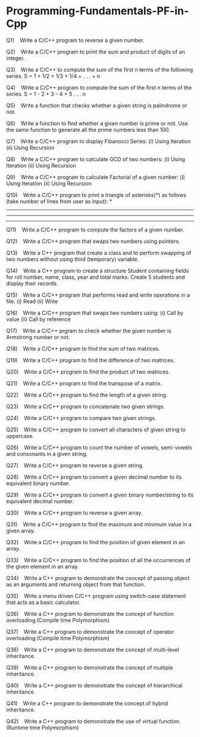 # Programming-Fundamentals-PF-in-Cpp

Q1)   Write a C/C++ program to reverse a given number.

Q2)   Write a C/C++ program to print the sum and product of digits of an integer.

Q3)   Write a C/C++ to compute the sum of the first n terms of the following series.
S = 1 + 1/2 + 1/3 + 1/4 + . . . + n

Q4)   Write a C/C++ program to compute the sum of the first n terms of the series.
S = 1 - 2 + 3 - 4 + 5 . . . n

Q5)   Write a function that checks whether a given string is palindrome or not.

Q6)   Write a function to find whether a given number is prime or not. Use the same function to generate all the prime numbers less than 100.

Q7)   Write a C/C++ program to display Fibanocci Series:
(i) Using Iteration
(ii) Using Recursion

Q8)   Write a C/C++ program to calculate GCD of two numbers:
(i) Using Iteration
(ii) Using Recursion

Q9)   Write a C/C++ program to calculate Factorial of a given number:
(i) Using Iteration
(ii) Using Recursion

Q10)   Write a C/C++ program to print a triangle of asterisks(*) as follows (take number of lines from user as input):
*
* * *
* * * * *
* * * * * * *

Q11)   Write a C/C++ program to compute the factors of a given number.

Q12)   Write a C/C++ program that swaps two numbers using pointers.

Q13)   Write a C++ program that create a class and to perform swapping of two numbers without using third (temporary) variable.

Q14)   Write a C++ program to create a structure Student containing fields for roll number, name, class, year and total marks. Create 5 students and display their records.

Q15)   Write a C/C++ program that performs read and write operations in a file.
(i) Read
(ii) Write

Q16)   Write a C/C++ program that swaps two numbers using:
(i) Call by value
(ii) Call by reference

Q17)   Write a C/C++ prgram to check whether the given number is Armstrong number or not.

Q18)   Write a C/C++ program to find the sum of two matrices.

Q19)   Write a C/C++ program to find the difference of two matrices.

Q20)   Write a C/C++ program to find the product of two matrices.

Q21)   Write a C/C++ program to find the transpose of a matrix.

Q22)   Write a C/C++ program to find the length of a given string.

Q23)   Write a C/C++ program to concatenate two given strings.

Q24)   Write a C/C++ program to compare two given strings.

Q25)   Write a C/C++ program to convert all characters of given string to uppercase.

Q26)   Write a C/C++ program to count the number of vowels, semi-vowels and consonants in a given string.

Q27)   Write a C/C++ program to reverse a given string.

Q28)   Write a C/C++ program to convert a given decimal number to its equivalent binary number.

Q29)   Write a C/C++ program to convert a given binary number/string to its equivalent decimal number.

Q30)   Write a C/C++ program to reverse a given array.

Q31)   Write a C/C++ program to find the maximum and minimum value in a given array.

Q32)   Write a C/C++ program to find the position of given element in an array.

Q33)   Write a C/C++ program to find the position of all the occurrences of the given element in an array.

Q34)   Write a C++ program to demonstrate the concept of passing object as an arguments and returning object from that function.

Q35)   Write a menu driven C/C++ program using switch-case statement that acts as a basic calculator.

Q36)   Write a C++ program to demonstrate the concept of function overloading.(Compile time Polymorphism)

Q37)   Write a C++ program to demonstrate the concept of operator overloading.(Compile time Polymorphism)

Q38)   Write a C++ program to demonstrate the concept of multi-level inheritance.

Q39)   Write a C++ program to demonstrate the concept of multiple inheritance.

Q40)   Write a C++ program to demonstrate the concept of hierarchical inheritance.

Q41)   Write a C++ program to demonstrate the concept of hybrid inheritance.

Q42)   Write a C++ program to demonstrate the use of virtual function.(Runtime time Polymorphism)
